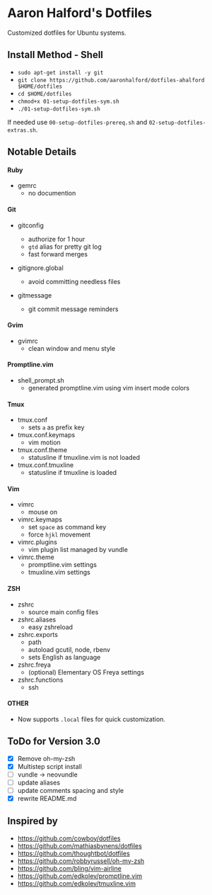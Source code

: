 # Aaron Halford's Dotfiles

Customized dotfiles for Ubuntu systems.

## Install Method - Shell

* `sudo apt-get install -y git`
* `git clone https://github.com/aaronhalford/dotfiles-ahalford $HOME/dotfiles`
* `cd $HOME/dotfiles`
* `chmod+x 01-setup-dotfiles-sym.sh`
* `./01-setup-dotfiles-sym.sh`

If needed use `00-setup-dotfiles-prereq.sh` and `02-setup-dotfiles-extras.sh`.

## Notable Details

#### Ruby

* gemrc
  * no documention

#### Git

* gitconfig
  * authorize for 1 hour
  * `gtd` alias for pretty git log
  * fast forward merges

* gitignore.global
  * avoid committing needless files

* gitmessage
  * git commit message reminders

#### Gvim

* gvimrc
  * clean window and menu style

#### Promptline.vim

* shell_prompt.sh
  * generated promptline.vim using vim insert mode colors

#### Tmux

* tmux.conf
  * sets `a` as prefix key
* tmux.conf.keymaps
  * vim motion
* tmux.conf.theme
  * statusline if tmuxline.vim is not loaded
* tmux.conf.tmuxline
  * statusline if tmuxline is loaded

#### Vim

* vimrc
  * mouse on
* vimrc.keymaps
  * set `space` as command key
  * force `hjkl` movement
* vimrc.plugins
  * vim plugin list managed by vundle
* vimrc.theme
  * promptline.vim settings
  * tmuxline.vim settings

#### ZSH

* zshrc
  * source main config files
* zshrc.aliases
  * easy zshreload
* zshrc.exports
  * path
  * autoload gcutil, node, rbenv
  * sets English as language
* zshrc.freya
  * (optional) Elementary OS Freya settings
* zshrc.functions
  * ssh

#### OTHER

* Now supports `.local` files for quick customization.

## ToDo for Version 3.0

* [x] Remove oh-my-zsh
* [x] Multistep script install
* [ ] vundle -> neovundle
* [ ] update aliases
* [ ] update comments spacing and style
* [x] rewrite README.md

Inspired by
-----------

* https://github.com/cowboy/dotfiles
* https://github.com/mathiasbynens/dotfiles
* https://github.com/thoughtbot/dotfiles
* https://github.com/robbyrussell/oh-my-zsh
* https://github.com/bling/vim-airline
* https://github.com/edkolev/promptline.vim
* https://github.com/edkolev/tmuxline.vim
